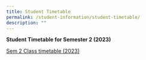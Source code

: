 ```yaml
---
title: Student Timetable
permalink: /student-information/student-timetable/
description: ""
---
```

**Student Timetable for Semester 2 (2023)**

[Sem 2 Class timetable (2023)](/files/sem%202%20class%20timetable%20(2023).pdf)